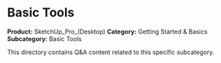 # Basic Tools

**Product:** SketchUp_Pro_(Desktop)
**Category:** Getting Started & Basics
**Subcategory:** Basic Tools

This directory contains Q&A content related to this specific subcategory.
